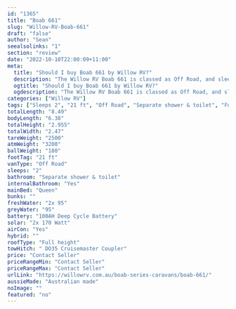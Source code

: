 ```yaml
---
id: "1365"
title: "Boab 661"
slug: "Willow-RV-Boab-661"
draft: "false"
author: "Sean"
seealsolinks: "1"
section: "review"
date: "2022-10-10T22:00:09+11:00"
meta:
  title: "Should I buy Boab 661 by Willow RV?"
  description: "The Willow RV Boab 661 is classed as Off Road, and sleeps 2 people. It is Australian made and comes in at 21 ft. It generally has Separate shower & toilet."
  ogtitle: "Should I buy Boab 661 by Willow RV?"
  ogdescription: "The Willow RV Boab 661 is classed as Off Road, and sleeps 2 people. It is Australian made and comes in at 21 ft. It generally has Separate shower & toilet."
categories: ["Willow RV"]
tags: ["Sleeps 2", "21 ft", "Off Road", "Separate shower & toilet", "Full height", "Price Unknown", "Australian made"]
totalLength: "8.49"
bodyLength: "6.38"
totalHeight: "2.955"
totalWidth: "2.47"
tareWeight: "2500"
atmWeight: "3200"
ballWeight: "180"
footTag: "21 ft"
vanType: "Off Road"
sleeps: "2"
bathroom: "Separate shower & toilet"
internalBathroom: "Yes"
mainBed: "Queen"
bunks: ""
freshWater: "2x 95"
greyWater: "95"
battery: "100AH Deep Cycle Battery"
solar: "2x 170 Watt"
airCon: "Yes"
hybrid: ""
roofType: "Full height"
towHitch: " DO35 Cruisemaster Coupler"
price: "Contact Seller"
priceRangeMin: "Contact Seller"
priceRangeMax: "Contact Seller"
urlLink: "https://willowrv.com.au/boab-series-caravans/boab-661/"
aussieMade: "Australian made"
noImage: ""
featured: "no"
---
```

